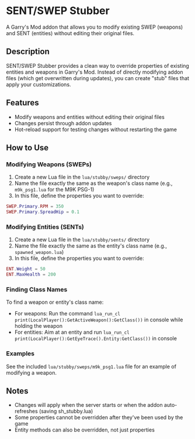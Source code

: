 # SENT/SWEP Stubber

A Garry's Mod addon that allows you to modify existing SWEP (weapons) and SENT (entities) without editing their original files.

## Description

SENT/SWEP Stubber provides a clean way to override properties of existing entities and weapons in Garry's Mod. Instead of directly modifying addon files (which get overwritten during updates), you can create "stub" files that apply your customizations.

## Features

- Modify weapons and entities without editing their original files
- Changes persist through addon updates
- Hot-reload support for testing changes without restarting the game

## How to Use

### Modifying Weapons (SWEPs)

1. Create a new Lua file in the `lua/stubby/sweps/` directory
2. Name the file exactly the same as the weapon's class name (e.g., `m9k_psg1.lua` for the M9K PSG-1)
3. In this file, define the properties you want to override:

```lua
SWEP.Primary.RPM = 350
SWEP.Primary.SpreadHip = 0.1
```

### Modifying Entities (SENTs)

1. Create a new Lua file in the `lua/stubby/sents/` directory
2. Name the file exactly the same as the entity's class name (e.g., `spawned_weapon.lua`)
3. In this file, define the properties you want to override:

```lua
ENT.Weight = 50
ENT.MaxHealth = 200
```

### Finding Class Names

To find a weapon or entity's class name:
- For weapons: Run the command `lua_run_cl print(LocalPlayer():GetActiveWeapon():GetClass())` in console while holding the weapon
- For entities: Aim at an entity and run `lua_run_cl print(LocalPlayer():GetEyeTrace().Entity:GetClass())` in console

### Examples

See the included `lua/stubby/sweps/m9k_psg1.lua` file for an example of modifying a weapon.

## Notes

- Changes will apply when the server starts or when the addon auto-refreshes (saving sh_stubby.lua)
- Some properties cannot be overridden after they've been used by the game
- Entity methods can also be overridden, not just properties
